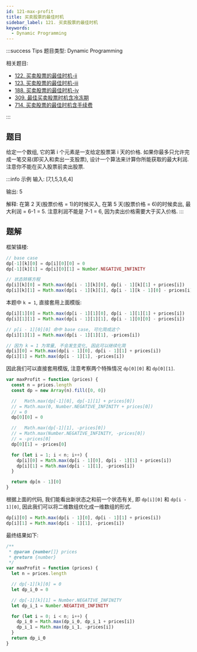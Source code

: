 ```yaml
---
id: 121-max-profit
title: 买卖股票的最佳时机
sidebar_label: 121. 买卖股票的最佳时机
keywords:
  - Dynamic Programming
---
```


:::success Tips
题目类型: Dynamic Programming

相关题目:

- [122. 买卖股票的最佳时机-ii](/leetcode/easy/122-max-profit)
- [123. 买卖股票的最佳时机-iii](/leetcode/hard/123-max-profit)
- [188. 买卖股票的最佳时机-iv](/leetcode/hard/188-max-profit)
- [309. 最佳买卖股票时机含冷冻期](/leetcode/medium/309-max-profit)
- [714. 买卖股票的最佳时机含手续费](/leetcode/medium/714-max-profit)

:::

## 题目

给定一个数组, 它的第 i 个元素是一支给定股票第 i 天的价格. 如果你最多只允许完成一笔交易(即买入和卖出一支股票), 设计一个算法来计算你所能获取的最大利润. 注意你不能在买入股票前卖出股票.

:::info 示例
输入: [7,1,5,3,6,4]

输出: 5

解释: 在第 2 天(股票价格 = 1)的时候买入, 在第 5 天(股票价格 = 6)的时候卖出, 最大利润 = 6-1 = 5.
注意利润不能是 7-1 = 6, 因为卖出价格需要大于买入价格.
:::

## 题解

框架镇楼:

```ts
// base case
dp[-1][k][0] = dp[i][0][0] = 0
dp[-1][k][1] = dp[i][0][1] = Number.NEGATIVE_INFINITY

// 状态转移方程
dp[i][k][0] = Math.max(dp[i - 1][k][0], dp[i - 1][k][1] + prices[i])
dp[i][k][1] = Math.max(dp[i - 1][k][1], dp[i - 1][k - 1][0] - prices[i])
```

本题中 `k = 1`, 直接套用上面模版:

```ts
dp[i][1][0] = Math.max(dp[i - 1][1][0], dp[i - 1][1][1] + prices[i])
dp[i][1][1] = Math.max(dp[i - 1][1][1], dp[i - 1][0][0] - prices[i])

// p[i - 1][0][0] 命中 base case, 可化简成这个
dp[i][1][1] = Math.max(dp[i - 1][1][1], -prices[i])

// 因为 k = 1 为常量, 不会发生变化, 因此可以继续化简
dp[i][0] = Math.max(dp[i - 1][0], dp[i - 1][1] + prices[i])
dp[i][1] = Math.max(dp[i - 1][1], -prices[i])
```

因此我们可以直接套用模版, 注意考察两个特殊情况 `dp[0][0]` 和 `dp[0][1]`.

```ts
var maxProfit = function (prices) {
  const n = prices.length
  const dp = new Array(n).fill([0, 0])

  //   Math.max(dp[-1][0], dp[-1][1] + prices[0])
  // = Math.max(0, Number.NEGATIVE_INFINITY + prices[0])
  // = 0
  dp[0][0] = 0

  //   Math.max(dp[-1][1], -prices[0])
  // = Math.max(Number.NEGATIVE_INFINITY, -prices[0])
  // = -prices[0]
  dp[0][1] = -prices[0]

  for (let i = 1; i < n; i++) {
    dp[i][0] = Math.max(dp[i - 1][0], dp[i - 1][1] + prices[i])
    dp[i][1] = Math.max(dp[i - 1][1], -prices[i])
  }

  return dp[n - 1][0]
}
```

根据上面的代码, 我们能看出新状态之和前一个状态有关, 即 `dp[i][0]` 和 `dp[i - 1][0]`, 因此我们可以将二维数组优化成一维数组的形式.

```ts
dp[i][0] = Math.max(dp[i - 1][0], dp[i - 1][1] + prices[i])
dp[i][1] = Math.max(dp[i - 1][1], -prices[i])
```

最终结果如下:

```ts
/**
 * @param {number[]} prices
 * @return {number}
 */
var maxProfit = function (prices) {
  let n = prices.length

  // dp[-1][k][0] = 0
  let dp_i_0 = 0

  // dp[-1][k][1] = Number.NEGATIVE_INFINITY
  let dp_i_1 = Number.NEGATIVE_INFINITY

  for (let i = 0; i < n; i++) {
    dp_i_0 = Math.max(dp_i_0, dp_i_1 + prices[i])
    dp_i_1 = Math.max(dp_i_1, -prices[i])
  }
  return dp_i_0
}
```

